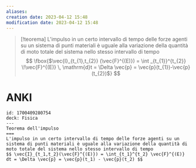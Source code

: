 ```yaml
---
aliases: 
creation date: 2023-04-12 15:48
modification date: 2023-04-12 15:48
---
```


>[!teorema]
>L'impulso in un certo intervallo di tempo delle forze agenti su un sistema di punti materiali è uguale alla variazione della quantità di moto totale del sistema nello stesso intervallo di tempo
> $$ \fbox{$\vec{I}_{t_{1},t_{2}} (\vec{F}^{(E)}) = \int _{t_{1}}^{t_{2}} \!\vec{F}^{(E)} \, \mathrm{d}t = \Delta \vec{p} = \vec{p}(t_{1})-\vec{p}(t_{2})$} $$

# ANKI

```anki
id: 1700409280754
deck: Fisica
---
Teorema dell'impulso
===
L'impulso in un certo intervallo di tempo delle forze agenti su un sistema di punti materiali è uguale alla variazione della quantità di moto totale del sistema nello stesso intervallo di tempo
$$ \vec{I}_{t_1,t_2}(\vec{F}^{(E)}) = \int_{t_1}^{t_2} \vec{F}^{(E)} dt = \Delta \vec{p} = \vec{p}(t_1) - \vec{p}(t_2) $$
```


